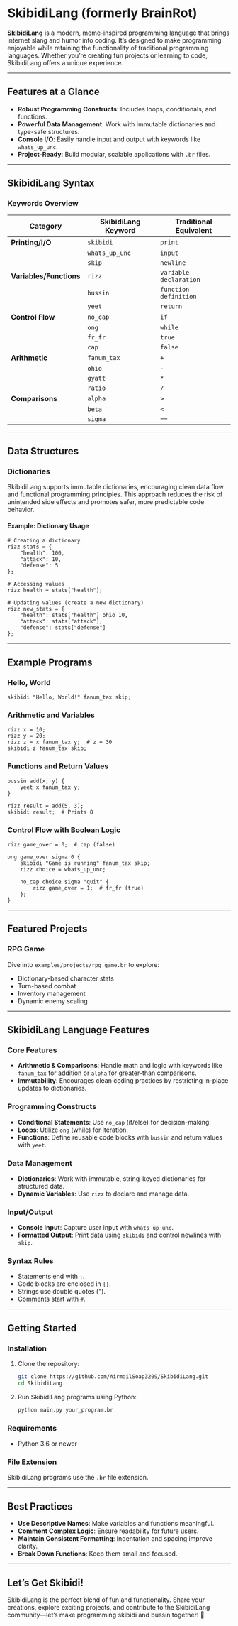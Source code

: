 # SkibidiLang (formerly BrainRot)

**SkibidiLang** is a modern, meme-inspired programming language that brings internet slang and humor into coding. It’s designed to make programming enjoyable while retaining the functionality of traditional programming languages. Whether you’re creating fun projects or learning to code, SkibidiLang offers a unique experience.

---

## Features at a Glance

- **Robust Programming Constructs**: Includes loops, conditionals, and functions.
- **Powerful Data Management**: Work with immutable dictionaries and type-safe structures.
- **Console I/O**: Easily handle input and output with keywords like `whats_up_unc`.
- **Project-Ready**: Build modular, scalable applications with `.br` files.

---

## SkibidiLang Syntax

### Keywords Overview

| **Category**            | **SkibidiLang Keyword** | **Traditional Equivalent** |
| ----------------------- | ----------------------- | -------------------------- |
| **Printing/I/O**        | `skibidi`               | `print`                    |
|                         | `whats_up_unc`          | `input`                    |
|                         | `skip`                  | `newline`                  |
| **Variables/Functions** | `rizz`                  | `variable declaration`     |
|                         | `bussin`                | `function definition`      |
|                         | `yeet`                  | `return`                   |
| **Control Flow**        | `no_cap`                | `if`                       |
|                         | `ong`                   | `while`                    |
|                         | `fr_fr`                 | `true`                     |
|                         | `cap`                   | `false`                    |
| **Arithmetic**          | `fanum_tax`             | `+`                        |
|                         | `ohio`                  | `-`                        |
|                         | `gyatt`                 | `*`                        |
|                         | `ratio`                 | `/`                        |
| **Comparisons**         | `alpha`                 | `>`                        |
|                         | `beta`                  | `<`                        |
|                         | `sigma`                 | `==`                       |

---

## Data Structures

### Dictionaries

SkibidiLang supports immutable dictionaries, encouraging clean data flow and functional programming principles. This approach reduces the risk of unintended side effects and promotes safer, more predictable code behavior.

#### Example: Dictionary Usage

```
# Creating a dictionary
rizz stats = {
    "health": 100,
    "attack": 10,
    "defense": 5
};

# Accessing values
rizz health = stats["health"];

# Updating values (create a new dictionary)
rizz new_stats = {
    "health": stats["health"] ohio 10,
    "attack": stats["attack"],
    "defense": stats["defense"]
};
```

---

## Example Programs

### Hello, World

```
skibidi "Hello, World!" fanum_tax skip;
```

### Arithmetic and Variables

```
rizz x = 10;
rizz y = 20;
rizz z = x fanum_tax y;  # z = 30
skibidi z fanum_tax skip;
```

### Functions and Return Values

```
bussin add(x, y) {
    yeet x fanum_tax y;
}

rizz result = add(5, 3);
skibidi result;  # Prints 8
```

### Control Flow with Boolean Logic

```
rizz game_over = 0;  # cap (false)

ong game_over sigma 0 {
    skibidi "Game is running" fanum_tax skip;
    rizz choice = whats_up_unc;

    no_cap choice sigma "quit" {
        rizz game_over = 1;  # fr_fr (true)
    };
}
```

---

## Featured Projects

### RPG Game

Dive into `examples/projects/rpg_game.br` to explore:

- Dictionary-based character stats
- Turn-based combat
- Inventory management
- Dynamic enemy scaling

---

## SkibidiLang Language Features

### Core Features

- **Arithmetic & Comparisons**: Handle math and logic with keywords like `fanum_tax` for addition or `alpha` for greater-than comparisons.
- **Immutability**: Encourages clean coding practices by restricting in-place updates to dictionaries.

### Programming Constructs

- **Conditional Statements**: Use `no_cap` (if/else) for decision-making.
- **Loops**: Utilize `ong` (while) for iteration.
- **Functions**: Define reusable code blocks with `bussin` and return values with `yeet`.

### Data Management

- **Dictionaries**: Work with immutable, string-keyed dictionaries for structured data.
- **Dynamic Variables**: Use `rizz` to declare and manage data.

### Input/Output

- **Console Input**: Capture user input with `whats_up_unc`.
- **Formatted Output**: Print data using `skibidi` and control newlines with `skip`.

### Syntax Rules

- Statements end with `;`.
- Code blocks are enclosed in `{}`.
- Strings use double quotes (").
- Comments start with `#`.

---

## Getting Started

### Installation

1. Clone the repository:
   ```bash
   git clone https://github.com/AirmailSoap3209/SkibidiLang.git
   cd SkibidiLang
   ```
2. Run SkibidiLang programs using Python:
   ```bash
   python main.py your_program.br
   ```

### Requirements

- Python 3.6 or newer

### File Extension

SkibidiLang programs use the `.br` file extension.

---

## Best Practices

- **Use Descriptive Names**: Make variables and functions meaningful.
- **Comment Complex Logic**: Ensure readability for future users.
- **Maintain Consistent Formatting**: Indentation and spacing improve clarity.
- **Break Down Functions**: Keep them small and focused.

---

## Let’s Get Skibidi!

SkibidiLang is the perfect blend of fun and functionality. Share your creations, explore exciting projects, and contribute to the SkibidiLang community—let’s make programming skibidi and bussin together! 🎉

